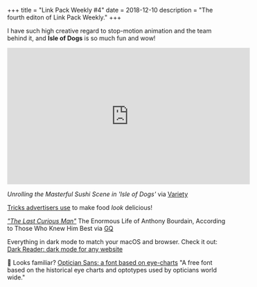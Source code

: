 +++
title = "Link Pack Weekly #4"
date = 2018-12-10
description = "The fourth editon of Link Pack Weekly."
+++

I have such high creative regard to stop-motion animation and the team behind it, and **Isle of Dogs** is so much fun and wow!

<iframe width="560" height="315" src="https://www.youtube-nocookie.com/embed/RSKK--p2Nrs" frameborder="0" allow="accelerometer; autoplay; encrypted-media; gyroscope; picture-in-picture" allowfullscreen></iframe>

*Unrolling the Masterful Sushi Scene in 'Isle of Dogs'* via [Variety](https://variety.com/video/isle-of-dogs-puppet-master-film-broke-animators/)

[Tricks advertisers use](https://youtu.be/4uXZtYNMnN8) to make food *look* delicious!

[*"The Last Curious Man"*](https://www.gq.com/story/anthony-bourdain-men-of-the-year-tribute)
The Enormous Life of Anthony Bourdain, According to Those Who Knew Him Best
via [GQ]((https://www.gq.com/story/anthony-bourdain-men-of-the-year-tribute))

Everything in dark mode to match your macOS and browser. Check it out: [Dark Reader: dark mode for any website](https://boingboing.net/2018/12/04/dark-reader-dark-mode-for-any.html)

🧐 Looks familiar? [Optician Sans: a font based on eye-charts](https://boingboing.net/2018/12/06/snellen-sloan.html)
"A free font based on the historical eye charts and optotypes used by opticians world wide."
